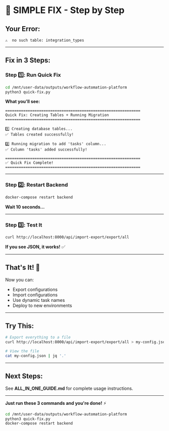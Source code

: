 # 🎯 SIMPLE FIX - Step by Step

## Your Error:
```
⚠️  no such table: integration_types
```

---

## Fix in 3 Steps:

### Step 1️⃣: Run Quick Fix
```bash
cd /mnt/user-data/outputs/workflow-automation-platform
python3 quick-fix.py
```

**What you'll see:**
```
============================================================
Quick Fix: Creating Tables + Running Migration
============================================================

1️⃣ Creating database tables...
✅ Tables created successfully!

2️⃣ Running migration to add 'tasks' column...
✅ Column 'tasks' added successfully!

============================================================
✅ Quick Fix Complete!
============================================================
```

---

### Step 2️⃣: Restart Backend
```bash
docker-compose restart backend
```

**Wait 10 seconds...**

---

### Step 3️⃣: Test It
```bash
curl http://localhost:8000/api/import-export/export/all
```

**If you see JSON, it works!** ✅

---

## That's It! 🎉

Now you can:
- Export configurations
- Import configurations
- Use dynamic task names
- Deploy to new environments

---

## Try This:

```bash
# Export everything to a file
curl http://localhost:8000/api/import-export/export/all > my-config.json

# View the file
cat my-config.json | jq '.'
```

---

## Next Steps:

See **ALL_IN_ONE_GUIDE.md** for complete usage instructions.

---

**Just run these 3 commands and you're done!** ⚡

```bash
cd /mnt/user-data/outputs/workflow-automation-platform
python3 quick-fix.py
docker-compose restart backend
```
